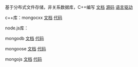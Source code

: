 基于分布式文件存储，非关系数据库，C++编写 [文档](https://docs.mongodb.com/) [源码](https://github.com/mongodb/mongo) [语言驱动](https://docs.mongodb.com/drivers/) 

c++库：mongocxx [文档](http://mongocxx.org/mongocxx-v3/tutorial/) [代码](https://github.com/mongodb/mongo-cxx-driver) 

node.js库：

mongodb [文档](http://mongodb.github.io/node-mongodb-native/3.6/api/index.html) [代码]() 

mongoose [文档](http://www.mongoosejs.net/docs/index.html) [代码](https://github.com/Automattic/mongoose) 

mongojs [文档](https://www.npmjs.com/package/mongojs) [代码](https://github.com/mongo-js/mongojs) 

